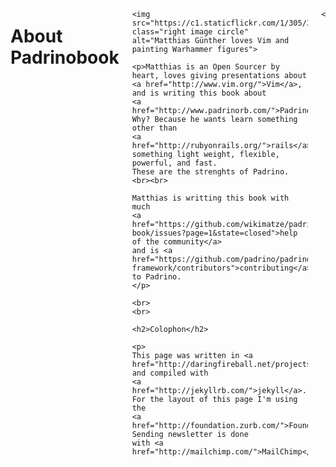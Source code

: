---
---
<div class="row">
  <div class="twelve columns">
    <h1>About Padrinobook</h1>

    <img src="https://c1.staticflickr.com/1/305/30960365443_dc82235ae2_q.jpg" class="right image circle" alt="Matthias Günther loves Vim and painting Warhammer figures">

    <p>Matthias is an Open Sourcer by heart, loves giving presentations about
    <a href="http://www.vim.org/">Vim</a>, and is writing this book about
    <a href="http://www.padrinorb.com/">Padrino</a>.
    Why? Because he wants learn something other than
    <a href="http://rubyonrails.org/">rails</a>, something light weight, flexible, powerful, and fast.
    These are the strenghts of Padrino.
    <br><br>

    Matthias is writting this book with much
    <a href="https://github.com/wikimatze/padrino-book/issues?page=1&state=closed">help of the community</a>
    and is <a href="https://github.com/padrino/padrino-framework/contributors">contributing</a> to Padrino.
    </p>

    <br>
    <br>

    <h2>Colophon</h2>

    <p>
    This page was written in <a href="http://daringfireball.net/projects/markdown/">markdown</a> and compiled with
    <a href="http://jekyllrb.com/">jekyll</a>. For the layout of this page I'm using the
    <a href="http://foundation.zurb.com/">Foundation</a>. Sending newsletter is done
    with <a href="http://mailchimp.com/">MailChimp</a>.
<!--
    and the online version of the book is generated with
    <a href="http://rubygems.org/gems/tilt">tilt</a>- if times come, I'm going to make my build system open source.
    The TOC of the page is created with <a href="http://projects.jga.me/toc/#toc7">TOC</a>.
    </p>
    <p>
    PDF, EPUB, and MOBI version of the book are generated with <a href="https://leanpub.com/">leanpub</a>.
    -->
    </p>
  </div>
</div>

